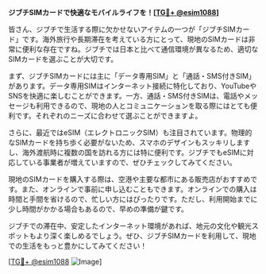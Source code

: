 **ジブチSIMカードで快適なモバイルライフを！[[TG💪+ @esim1088](https://t.me/s/esim1088)]**

皆さん、ジブチで生活する際に欠かせないアイテムの一つが「ジブチSIMカード」です。海外旅行や長期滞在を考えている方にとって、現地のSIMカードは非常に便利な存在ですね。ジブチでは日本と比べて通信環境が異なるため、適切なSIMカードを選ぶことが大切です。

まず、ジブチSIMカードには主に「データ専用SIM」と「通話・SMS付きSIM」があります。データ専用SIMはインターネット接続に特化しており、YouTubeやSNSを快適に楽しむことができます。一方、通話・SMS付きSIMは、電話やメッセージも利用できるので、現地の人とコミュニケーションを取る際にはとても便利です。それぞれのニーズに合わせて選ぶことができますよ。

さらに、最近ではeSIM（エレクトロニックSIM）も注目されています。物理的なSIMカードを持ち歩く必要がないため、スマホのデザインもスッキリしますし、海外渡航時に複数の国を訪れる方には特に便利です。ジブチでもeSIMに対応している事業者が増えていますので、ぜひチェックしてみてください。

現地のSIMカードを購入する際は、空港や主要な都市にある販売店がおすすめです。また、オンラインで事前に申し込むこともできます。オンラインでの購入は時間と手間を省けるので、忙しい方にはぴったりです。ただし、利用開始までに少し時間がかかる場合もあるので、早めの準備が鍵です。

ジブチでの滞在中、安定したインターネット環境があれば、地元の文化や観光スポットもより深く楽しめるでしょう。ぜひ、ジブチSIMカードを利用して、現地での生活をもっと豊かにしてみてください！

[[TG💪+ @esim1088](https://t.me/s/esim1088) ![Image](https://i.postimg.cc/Y0z9fWf4/image.png)]
